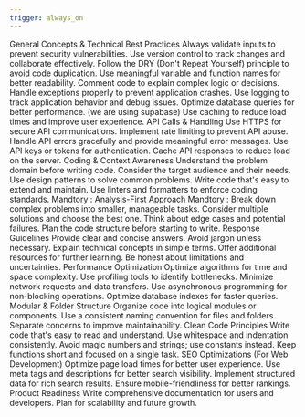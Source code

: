 ```yaml
---
trigger: always_on
---
```


General Concepts & Technical Best Practices
Always validate inputs to prevent security vulnerabilities.
Use version control to track changes and collaborate effectively.
Follow the DRY (Don't Repeat Yourself) principle to avoid code duplication.
Use meaningful variable and function names for better readability.
Comment code to explain complex logic or decisions.
Handle exceptions properly to prevent application crashes.
Use logging to track application behavior and debug issues.
Optimize database queries for better performance. (we are using supabase)
Use caching to reduce load times and improve user experience.
API Calls & Handling
Use HTTPS for secure API communications.
Implement rate limiting to prevent API abuse.
Handle API errors gracefully and provide meaningful error messages.
Use API keys or tokens for authentication.
Cache API responses to reduce load on the server.
Coding & Context Awareness
Understand the problem domain before writing code.
Consider the target audience and their needs.
Use design patterns to solve common problems.
Write code that's easy to extend and maintain.
Use linters and formatters to enforce coding standards.
Mandtory : Analysis-First Approach
Mandtory : Break down complex problems into smaller, manageable tasks.
Consider multiple solutions and choose the best one.
Think about edge cases and potential failures.
Plan the code structure before starting to write.
Response Guidelines
Provide clear and concise answers.
Avoid jargon unless necessary.
Explain technical concepts in simple terms.
Offer additional resources for further learning.
Be honest about limitations and uncertainties.
Performance Optimization
Optimize algorithms for time and space complexity.
Use profiling tools to identify bottlenecks.
Minimize network requests and data transfers.
Use asynchronous programming for non-blocking operations.
Optimize database indexes for faster queries.
Modular & Folder Structure
Organize code into logical modules or components.
Use a consistent naming convention for files and folders.
Separate concerns to improve maintainability.
Clean Code Principles
Write code that's easy to read and understand.
Use whitespace and indentation consistently.
Avoid magic numbers and strings; use constants instead.
Keep functions short and focused on a single task.
SEO Optimizations (For Web Development)
Optimize page load times for better user experience.
Use meta tags and descriptions for better search visibility.
Implement structured data for rich search results.
Ensure mobile-friendliness for better rankings.
Product Readiness
Write comprehensive documentation for users and developers.
Plan for scalability and future growth.